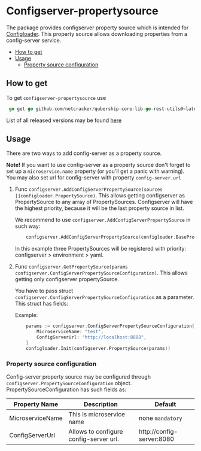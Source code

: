 # Configserver-propertysource

The package provides configserver property source which is intended for [Configloader](https://github.com/Netcracker/qubership-core-lib-go/blob/main/configloader/README.md).
 This property source allows downloading properties from a config-server service.

- [How to get](#how-to-get)
- [Usage](#usage)
   * [Property source configuration](#property-source-configuration)

## How to get

To get `configserver-propertysource` use
```go
 go get go github.com/netcracker/qubership-core-lib-go-rest-utils@<latest released version>
```

List of all released versions may be found [here](https://github.com/netcracker/qubership-core-lib-go-rest-utils/tags)

## Usage

There are two ways to add config-server as a property source. 

**Note!** If you want to use config-server as a property source don't forget to set up a `microservice.name` property (or you'll get a panic with warning). 
You may also set url for config-server with property `config-server.url`

1. Func `configserver.AddConfigServerPropertySource(sources []configloader.PropertySource)`. This allows getting configserver as PropertySource
   to any array of PropertySources. Configserver will have the highest priority, because it will be the last property source in list.

    We recommend to use `configserver.AddConfigServerPropertySource` in such way:
    ```go
        configserver.AddConfigServerPropertySource(configloader.BasePropertySource())
    ```
    In this example three PropertySources will be registered with priority: configserver > environment > yaml.

2. Func `configserver.GetPropertySource(params configserver.ConfigServerPropertySourceConfiguration)`. This allows getting only configserver propertySource.

    You have to pass struct `configserver.ConfigServerPropertySourceConfiguration` as a parameter. This struct has fields:
   
    Example:
    ```go
        params := configserver.ConfigServerPropertySourceConfiguration{
            MicroserviceName: "test",
            ConfigServerUrl: "http://localhost:8888",
        }
        configloader.Init(configserver.PropertySource(params))
    ```

### Property source configuration

Config-server property source may be configured through `configserver.PropertySourceConfiguration` object.
PropertySourceConfiguration has such fields as:

|Property Name | Description | Default |
|--------------|-------------|---------|
|MicroserviceName | This is microservice name |none `mandatory`|
|ConfigServerUrl| Allows to configure config-server url. |http://config-server:8080|


